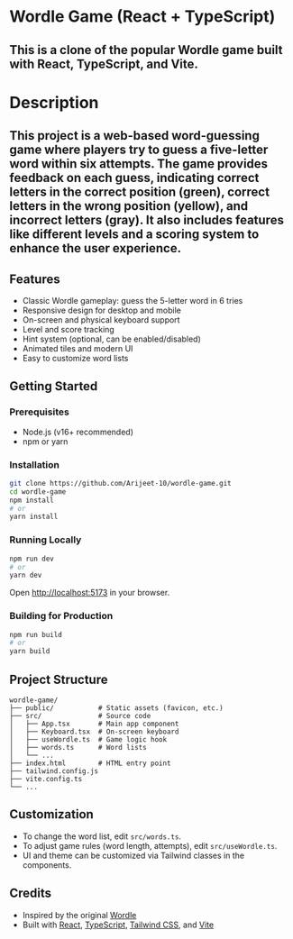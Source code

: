 # Wordle Game (React + TypeScript)

## This is a clone of the popular Wordle game built with React, TypeScript, and Vite.

# Description
## This project is a web-based word-guessing game where players try to guess a five-letter word within six attempts. The game provides feedback on each guess, indicating correct letters in the correct position (green), correct letters in the wrong position (yellow), and incorrect letters (gray). It also includes features like different levels and a scoring system to enhance the user experience.

## Features
- Classic Wordle gameplay: guess the 5-letter word in 6 tries
- Responsive design for desktop and mobile
- On-screen and physical keyboard support
- Level and score tracking
- Hint system (optional, can be enabled/disabled)
- Animated tiles and modern UI
- Easy to customize word lists

## Getting Started

### Prerequisites
- Node.js (v16+ recommended)
- npm or yarn

### Installation
```bash
git clone https://github.com/Arijeet-10/wordle-game.git
cd wordle-game
npm install
# or
yarn install
```

### Running Locally
```bash
npm run dev
# or
yarn dev
```
Open [http://localhost:5173](http://localhost:5173) in your browser.

### Building for Production
```bash
npm run build
# or
yarn build
```

## Project Structure
```
wordle-game/
├── public/           # Static assets (favicon, etc.)
├── src/              # Source code
│   ├── App.tsx       # Main app component
│   ├── Keyboard.tsx  # On-screen keyboard
│   ├── useWordle.ts  # Game logic hook
│   ├── words.ts      # Word lists
│   └── ...
├── index.html        # HTML entry point
├── tailwind.config.js
├── vite.config.ts
└── ...
```

## Customization
- To change the word list, edit `src/words.ts`.
- To adjust game rules (word length, attempts), edit `src/useWordle.ts`.
- UI and theme can be customized via Tailwind classes in the components.

## Credits
- Inspired by the original [Wordle](https://www.nytimes.com/games/wordle/index.html)
- Built with [React](https://react.dev/), [TypeScript](https://www.typescriptlang.org/), [Tailwind CSS](https://tailwindcss.com/), and [Vite](https://vitejs.dev/)


